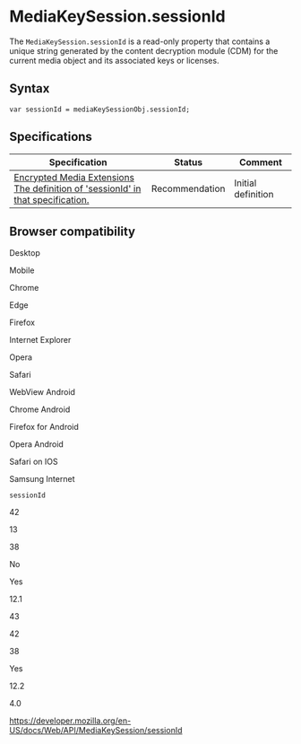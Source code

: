 MediaKeySession.sessionId
=========================

The `MediaKeySession.sessionId` is a read-only property that contains a unique string generated by the content decryption module (CDM) for the current media object and its associated keys or licenses.

Syntax
------

    var sessionId = mediaKeySessionObj.sessionId;

Specifications
--------------

<table><thead><tr class="header"><th>Specification</th><th>Status</th><th>Comment</th></tr></thead><tbody><tr class="odd"><td><a href="https://w3c.github.io/encrypted-media/#dom-mediakeysession-sessionid">Encrypted Media Extensions<br />
<span class="small">The definition of 'sessionId' in that specification.</span></a></td><td><span class="spec-rec">Recommendation</span></td><td>Initial definition</td></tr></tbody></table>

Browser compatibility
---------------------

Desktop

Mobile

Chrome

Edge

Firefox

Internet Explorer

Opera

Safari

WebView Android

Chrome Android

Firefox for Android

Opera Android

Safari on IOS

Samsung Internet

`sessionId`

42

13

38

No

Yes

12.1

43

42

38

Yes

12.2

4.0

<a href="https://developer.mozilla.org/en-US/docs/Web/API/MediaKeySession/sessionId" class="_attribution-link">https://developer.mozilla.org/en-US/docs/Web/API/MediaKeySession/sessionId</a>
